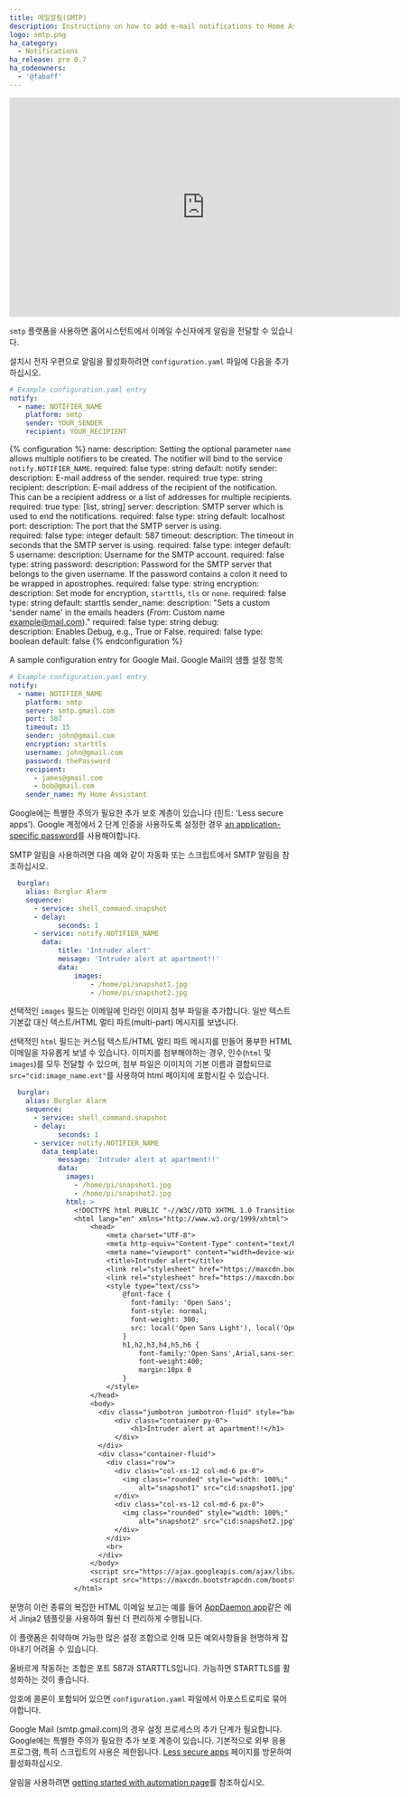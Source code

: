 ```yaml
---
title: 메일알림(SMTP)
description: Instructions on how to add e-mail notifications to Home Assistant.
logo: smtp.png
ha_category:
  - Notifications
ha_release: pre 0.7
ha_codeowners:
  - '@fabaff'
---
```


<iframe width="692" height="388" src="https://www.youtube.com/embed/je8PyfILgLk" frameborder="0" allow="accelerometer; autoplay; encrypted-media; gyroscope; picture-in-picture" allowfullscreen></iframe>

`smtp` 플랫폼을 사용하면 홈어시스턴트에서 이메일 수신자에게 알림을 전달할 수 있습니다.

설치시 전자 우편으로 알림을 활성화하려면 `configuration.yaml` 파일에 다음을 추가하십시오.

```yaml
# Example configuration.yaml entry
notify:
  - name: NOTIFIER_NAME
    platform: smtp
    sender: YOUR_SENDER
    recipient: YOUR_RECIPIENT
```

{% configuration %}
name:
  description: Setting the optional parameter `name` allows multiple notifiers to be created. The notifier will bind to the service `notify.NOTIFIER_NAME`.
  required: false
  type: string
  default: notify
sender:
  description: E-mail address of the sender.
  required: true
  type: string
recipient:
  description: E-mail address of the recipient of the notification. This can be a recipient address or a list of addresses for multiple recipients.
  required: true
  type: [list, string]
server:
  description: SMTP server which is used to end the notifications.
  required: false
  type: string
  default: localhost  
port:
  description: The port that the SMTP server is using.  
  required: false
  type: integer
  default: 587
timeout:
  description: The timeout in seconds that the SMTP server is using.
  required: false
  type: integer
  default: 5
username:
  description: Username for the SMTP account.
  required: false
  type: string
password:
  description: Password for the SMTP server that belongs to the given username. If the password contains a colon it need to be wrapped in apostrophes.
  required: false
  type: string
encryption:
  description: Set mode for encryption, `starttls`, `tls` or `none`.
  required: false
  type: string
  default: starttls
sender_name:
  description: "Sets a custom 'sender name' in the emails headers (*From*: Custom name <example@mail.com>)."
  required: false
  type: string
debug:  
  description: Enables Debug, e.g., True or False.
  required: false
  type: boolean
  default: false
{% endconfiguration %}

A sample configuration entry for Google Mail.
Google Mail의 샘플 설정 항목

```yaml
# Example configuration.yaml entry
notify:
  - name: NOTIFIER_NAME
    platform: smtp
    server: smtp.gmail.com
    port: 587
    timeout: 15
    sender: john@gmail.com
    encryption: starttls
    username: john@gmail.com
    password: thePassword
    recipient:
      - james@gmail.com
      - bob@gmail.com
    sender_name: My Home Assistant
```

Google에는 특별한 주의가 필요한 추가 보호 계층이 있습니다 (힌트: 'Less secure apps'). Google 계정에서 2 단계 인증을 사용하도록 설정한 경우 [an application-specific password](https://support.google.com/mail/answer/185833?hl=en)를 사용해야합니다.

SMTP 알림을 사용하려면 다음 예와 같이 자동화 또는 스크립트에서 SMTP 알림을 참조하십시오.

```yaml
  burglar:
    alias: Burglar Alarm
    sequence:
      - service: shell_command.snapshot
      - delay:
            seconds: 1
      - service: notify.NOTIFIER_NAME
        data:
            title: 'Intruder alert'
            message: 'Intruder alert at apartment!!'
            data:
                images:
                    - /home/pi/snapshot1.jpg
                    - /home/pi/snapshot2.jpg
```

선택적인 `images` 필드는 이메일에 인라인 이미지 첨부 파일을 추가합니다. 일반 텍스트 기본값 대신 텍스트/HTML 멀티 파트(multi-part) 메시지를 보냅니다.

선택적인 `html` 필드는 커스텀 텍스트/HTML 멀티 파트 메시지를 만들어 풍부한 HTML 이메일을 자유롭게 보낼 수 있습니다. 이미지를 첨부해야하는 경우, 인수(`html` 및 `images`)를 모두 전달할 수 있으며, 첨부 파일은 이미지의 기본 이름과 결합되므로 `src="cid:image_name.ext"`를 사용하여 html 페이지에 포함시킬 수 있습니다.

```yaml
  burglar:
    alias: Burglar Alarm
    sequence:
      - service: shell_command.snapshot
      - delay:
            seconds: 1
      - service: notify.NOTIFIER_NAME
        data_template:
            message: 'Intruder alert at apartment!!'
            data:
              images:
                - /home/pi/snapshot1.jpg
                - /home/pi/snapshot2.jpg
              html: >
                <!DOCTYPE html PUBLIC "-//W3C//DTD XHTML 1.0 Transitional//EN" "http://www.w3.org/TR/xhtml1/DTD/xhtml1-transitional.dtd">
                <html lang="en" xmlns="http://www.w3.org/1999/xhtml">
                    <head>
                        <meta charset="UTF-8">
                        <meta http-equiv="Content-Type" content="text/html; charset=UTF-8">
                        <meta name="viewport" content="width=device-width, initial-scale=1.0">
                        <title>Intruder alert</title>
                        <link rel="stylesheet" href="https://maxcdn.bootstrapcdn.com/bootstrap/4.0.0-alpha.5/css/bootstrap.min.css">
                        <link rel="stylesheet" href="https://maxcdn.bootstrapcdn.com/font-awesome/4.4.0/css/font-awesome.min.css">
                        <style type="text/css">
                            @font-face {
                              font-family: 'Open Sans';
                              font-style: normal;
                              font-weight: 300;
                              src: local('Open Sans Light'), local('OpenSans-Light'), url(http://fonts.gstatic.com/s/opensans/v13/DXI1ORHCpsQm3Vp6mXoaTZS3E-kSBmtLoNJPDtbj2Pk.ttf) format('truetype');
                            }
                            h1,h2,h3,h4,h5,h6 {
                                font-family:'Open Sans',Arial,sans-serif;
                                font-weight:400;
                                margin:10px 0
                            }
                        </style>
                    </head>
                    <body>
                      <div class="jumbotron jumbotron-fluid" style="background-color: #f00a2d; color: white;">
                          <div class="container py-0">
                              <h1>Intruder alert at apartment!!</h1>
                          </div>
                      </div>
                      <div class="container-fluid">
                        <div class="row">
                          <div class="col-xs-12 col-md-6 px-0">
                            <img class="rounded" style="width: 100%;"
                                alt="snapshot1" src="cid:snapshot1.jpg" />
                          </div>
                          <div class="col-xs-12 col-md-6 px-0">
                            <img class="rounded" style="width: 100%;"
                                alt="snapshot2" src="cid:snapshot2.jpg" />
                          </div>
                        </div>
                        <br>
                      </div>
                    </body>
                    <script src="https://ajax.googleapis.com/ajax/libs/jquery/1.11.3/jquery.min.js"></script>
                    <script src="https://maxcdn.bootstrapcdn.com/bootstrap/4.0.0-alpha.5/js/bootstrap.min.js"></script>
                </html>

```
분명히 이런 종류의 복잡한 HTML 이메일 보고는 예를 들어 [AppDaemon app](/docs/ecosystem/appdaemon/tutorial/)같은 에서 Jinja2 템플릿을 사용하여 훨씬 더 편리하게 수행됩니다.

이 플랫폼은 취약하며 가능한 많은 설정 조합으로 인해 모든 예외사항들을 현명하게 잡아내기 어려울 수 있습니다.

올바르게 작동하는 조합은 포트 587과 STARTTLS입니다. 가능하면 STARTTLS를 활성화하는 것이 좋습니다.

암호에 콜론이 포함되어 있으면 `configuration.yaml` 파일에서 아포스트로피로 묶어야합니다.

Google Mail (smtp.gmail.com)의 경우 설정 프로세스의 추가 단계가 필요합니다. Google에는 특별한 주의가 필요한 추가 보호 계층이 있습니다. 기본적으로 외부 응용 프로그램, 특히 스크립트의 사용은 제한됩니다. [Less secure apps](https://www.google.com/settings/security/lesssecureapps) 페이지를 방문하여 활성화하십시오.

알림을 사용하려면 [getting started with automation page](/getting-started/automation/)를 참조하십시오.